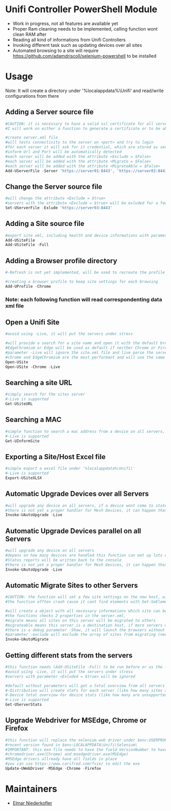 # Unifi Controller PowerShell Module
- Work in progress, not all features are available yet
- Proper Ram cleaning needs to be implemented, calling function wont clean RAM after
- Reading all kind of informations from Unifi Controllers
- Invoking different task such as updating devices over all sites
- Automated browsing to a site will require https://github.com/adamdriscoll/selenium-powershell to be installed

# Usage
Note: It will create a directory under '%localappdata%\Unifi\' and read/write configurations from there

## Adding a Server source file
```powershell
#CAUTION: it is necessary to have a valid ssl certificate for all servers
#I will work on either a function to generate a certificate or to be able to ignore any ssl warning

#create server.xml file
#will tests connectivity to the server on <port> and try to login
#for each server it will ask for it credential, which are stored as secure strings in the xml
#inform Url and Port will be automatically detected
#each server will be added with the attribute <Exclude = $False>
#each server will be added with the attribute <Migrate = $False>
#each server will be added with the attribute <MigrateAble = $False>
Add-UServerFile -Server 'https://server01:8443', 'https://server02:8443', 'https://server03:8443'
```

## Change the Server source file
```powershell
#will change the attribute <Exclude = $true>
#servers with the attribute <Exclude = $true> will be exluded for a few functions
Set-UServerFile -Exlude 'https://server03:8443'
```

## Adding a Site source file
```powershell
#export site xml, including health and device informations with parameter -Full (large file)
Add-USiteFile 
Add-USiteFile -Full
```

## Adding a Browser profile directory
```powershell
#-Refresh is not yet implemented, will be used to recreate the profile if there are problems with it

#creating a browser profile to keep site settings for each browsing
Add-UProfile -Chrome
```

### Note: each following function will read correspondenting data xml file

## Open a Unifi Site
```powershell
#avoid using -Live, it will put the servers under stress

#will provide a search for a site name and open it with the default browser (-Chrome or -Firefox will force the named browser)
#EdgeChromium or Edge will be used as default if neither Chrome or Firefox is installed
#parameter -Live will ignore the site.xml file and live parse the servers
#chrome and EdgeChromium are the most performant and will use the same profile
Open-USite
Open-USite -Chrome -Live
```

## Searching a site URL
```powershell
#simply search for the sites server
#-Live is supported
Get-USiteURL
```

## Searching a MAC 
```powershell
#simple function to search a mac address from a device on all servers, helpfull if you forgot under which site the inform was done
#-Live is supported
Get-UInformSite
```

## Exporting a Site/Host Excel file
```powershell
#simple export a excel file under '%localappdata%\Unifi\'
#-Live is supported
Export-USiteXLSX
```

## Automatic Upgrade Devices over all Servers
```powershell
#will upgrade any device on all servers, if a device wont come to state 1 (Connected) after 7min it will stop proccess more devices
#there is not yet a proper handler for Mesh Devices, it can happen that Mesh Devices arnt updated as the downlink ap needs to be updated first
Invoke-UAutoUpgrade -Live
```

## Automatic Upgrade Devices parallel on all Servers
```powershell
#will upgrade any device on all servers
#depens on how many devices are handled this function can eat up lots of ram (3300 ~ 3gb Ram), proper disposal needs to be implented
#Status reports will be written back to the console
#there is not yet a proper handler for Mesh Devices, it can happen that Mesh Devices arnt updated as the downlink ap needs to be updated first
Invoke-UAutoUpgrade -Live
```

## Automatic Migrate Sites to other Servers
```powershell
#CAUTION: the function will set a few site settings on the new host, will enable advanced functions, and disable automatic upgrade and email alerts | switch parameters needs to be added
#the function offten crash cause it cant find elements with Get-SeElement

#will create a object with all necessary informations which site can be migrated
#the functions checks 2 properties in the server.xml, 
#migrate means all sites on this server will be migrated to others
#migrateable means this server is a destination host, if more servers with this propertie are enabled, it will rotate using allways the server with the less adopted devices
#there is a debug parameter -Show, it will launch the browsers without headless
#parameter -exclude will exclude the array of sites from migrating (needs to match the site name)
Invoke-UAutoMigrate
```

## Getting different stats from the servers
```powershell
#this function needs (Add-USiteFile -Full) to be run before or us the -Live parameter
#avoid using -Live, it will put the servers under stress
#servers with parameter <Exluded = $true> will be ignored

#default without parameters will get a total overview from all servers
#-Distribution will create stats for each server (like how many sites and devices are on any single server)
#-Device total overview for device stats (like how many are unsupported or incompatible)
#-Live is supported
Get-UServerStats
```

## Upgrade Webdriver for MSEdge, Chrome or Firefox
```powershell
#this function will replace the selenium web driver under $env:USERPROFILE\Documents\PowerShell\Modules\Selenium\$SeleniumVersion\assemblies\ with the most
#recent version found in $env:LOCALAPPDATA\Unifi\Selenium\
#IMPORTANT: this exe file needs to have the field VersionNumber to have a valid version and OriginalFilename to have the filename like geckodriver.exe(Firefox),
#chromedriver.exe(Chrome) and msedgedriver.exe(MSEdge)
#MSEdge drivers allready have all fields in place
#you can use https://www.carifred.com/fvie/ to edit the exe
Update-UWebDriver -MSEdge -Chrome -Firefox
```

# Maintainers 
- [Elmar Niederkofler](https://github.com/BuggeXX)
